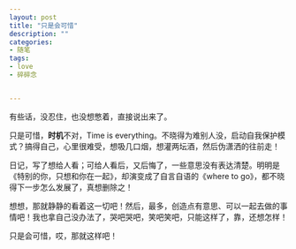 ```yaml
---
layout: post
title: "只是会可惜"
description: ""
categories:
- 随笔
tags:
- love
- 碎碎念


---
```


有些话，没忍住，也没想憋着，直接说出来了。

只是可惜，**时机**不对，Time is everything。不晓得为难别人没，启动自我保护模式？搞得自己，心里很难受，想吸几口烟，想灌两坛酒，然后伪潇洒的往前走！

日记，写了想给人看；可给人看后，又后悔了，一些意思没有表达清楚。明明是《特别的你，只想和你在一起》，却演变成了自言自语的《where to go》，都不晓得下一步怎么发展了，真想删除之！

想想，那就静静的看着这一切吧！然后，最多，创造点有意思、可以一起去做的事情吧！我也拿自己没办法了，哭吧哭吧，笑吧笑吧，只能这样了，靠，还想怎样！

只是会可惜，哎，那就这样吧！





